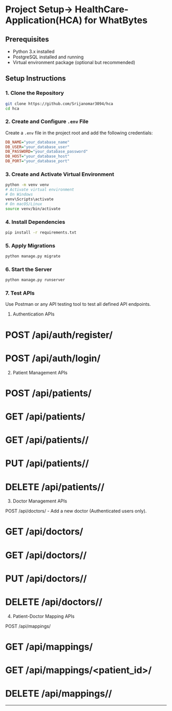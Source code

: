 # Project Setup-> HealthCare-Application(HCA) for WhatBytes  

## Prerequisites
- Python 3.x installed
- PostgreSQL installed and running
- Virtual environment package (optional but recommended)

## Setup Instructions

### 1. Clone the Repository
```sh
git clone https://github.com/Srijanomar3094/hca
cd hca
```

### 2. Create and Configure `.env` File
Create a `.env` file in the project root and add the following credentials:
```ini
DB_NAME="your_database_name"
DB_USER="your_database_user"
DB_PASSWORD="your_database_password"
DB_HOST="your_database_host"
DB_PORT="your_database_port"
```

### 3. Create and Activate Virtual Environment
```sh
python -m venv venv
# Activate virtual environment
# On Windows
venv\Scripts\activate
# On macOS/Linux
source venv/bin/activate
```

### 4. Install Dependencies
```sh
pip install -r requirements.txt
```

### 5. Apply Migrations
```sh
python manage.py migrate
```

### 6. Start the Server
```sh
python manage.py runserver
```

### 7. Test APIs
Use Postman or any API testing tool to test all defined API endpoints.

1. Authentication APIs

# POST /api/auth/register/ 

# POST /api/auth/login/

2. Patient Management APIs

# POST /api/patients/ 

# GET /api/patients/ 

# GET /api/patients/<id>/

# PUT /api/patients/<id>/ 

# DELETE /api/patients/<id>/ 

3. Doctor Management APIs

POST /api/doctors/ - Add a new doctor (Authenticated users only).

# GET /api/doctors/ 

# GET /api/doctors/<id>/ 

# PUT /api/doctors/<id>/ 

# DELETE /api/doctors/<id>/ 

4. Patient-Doctor Mapping APIs

POST /api/mappings/ 

# GET /api/mappings/ 

# GET /api/mappings/<patient_id>/ 

# DELETE /api/mappings/<id>/ 

----

